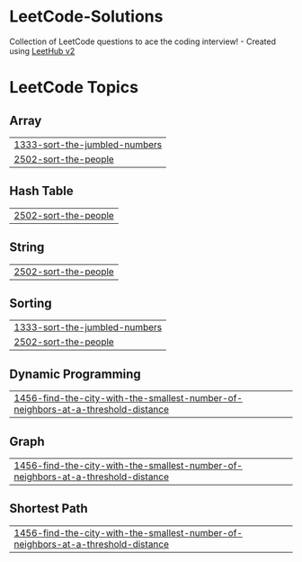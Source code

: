 # LeetCode-Solutions
Collection of LeetCode questions to ace the coding interview! - Created using [LeetHub v2](https://github.com/arunbhardwaj/LeetHub-2.0)

<!---LeetCode Topics Start-->
# LeetCode Topics
## Array
|  |
| ------- |
| [1333-sort-the-jumbled-numbers](https://github.com/Yu-Oscar/LeetCode-Solutions/tree/master/1333-sort-the-jumbled-numbers) |
| [2502-sort-the-people](https://github.com/Yu-Oscar/LeetCode-Solutions/tree/master/2502-sort-the-people) |
## Hash Table
|  |
| ------- |
| [2502-sort-the-people](https://github.com/Yu-Oscar/LeetCode-Solutions/tree/master/2502-sort-the-people) |
## String
|  |
| ------- |
| [2502-sort-the-people](https://github.com/Yu-Oscar/LeetCode-Solutions/tree/master/2502-sort-the-people) |
## Sorting
|  |
| ------- |
| [1333-sort-the-jumbled-numbers](https://github.com/Yu-Oscar/LeetCode-Solutions/tree/master/1333-sort-the-jumbled-numbers) |
| [2502-sort-the-people](https://github.com/Yu-Oscar/LeetCode-Solutions/tree/master/2502-sort-the-people) |
## Dynamic Programming
|  |
| ------- |
| [1456-find-the-city-with-the-smallest-number-of-neighbors-at-a-threshold-distance](https://github.com/Yu-Oscar/LeetCode-Solutions/tree/master/1456-find-the-city-with-the-smallest-number-of-neighbors-at-a-threshold-distance) |
## Graph
|  |
| ------- |
| [1456-find-the-city-with-the-smallest-number-of-neighbors-at-a-threshold-distance](https://github.com/Yu-Oscar/LeetCode-Solutions/tree/master/1456-find-the-city-with-the-smallest-number-of-neighbors-at-a-threshold-distance) |
## Shortest Path
|  |
| ------- |
| [1456-find-the-city-with-the-smallest-number-of-neighbors-at-a-threshold-distance](https://github.com/Yu-Oscar/LeetCode-Solutions/tree/master/1456-find-the-city-with-the-smallest-number-of-neighbors-at-a-threshold-distance) |
<!---LeetCode Topics End-->